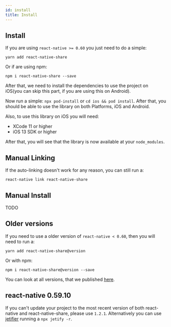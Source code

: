 ```yaml
---
id: install
title: Install
---
```


## Install

If you are using `react-native >= 0.60` you just need to do a simple:

```shell
yarn add react-native-share
```

Or if are using npm:


```shell
npm i react-native-share --save
```

After that, we need to install the dependencies to use the project on iOS(you can skip this part, if you are using this on Android).

Now run a simple: `npx pod-install` or `cd ios && pod install`. After that, you should be able to use the library on both Platforms, iOS and Android. 

Also, to use this library on iOS you will need:

* XCode 11 or higher
* iOS 13 SDK or higher

After that, you will see that the library is now available at your `node_modules`.

## Manual Linking

If the auto-linking doesn't work for any reason, you can still run a:

```shell
react-native link react-native-share
```

## Manual Install

TODO

## Older versions

If you need to use a older version of `react-native < 0.60`, then you will need to run a:

```shell
yarn add react-native-share@version
```

Or with npm:

```shell
npm i react-native-share@version --save
```

You can look at all versions, that we published [here](https://github.com/react-native-community/react-native-share/releases).


## react-native 0.59.10 

If you can't update your project to the most recent version of both react-native and react-native-share, please use `1.2.1`. Alternatively you can use [jetifier](https://github.com/mikehardy/jetifier#to-reverse-jetify--convert-node_modules-dependencies-to-support-libraries) running a ```npx jetify -r```.

<!-- Write about Getting started, showing how: link, using Share.open. -->
